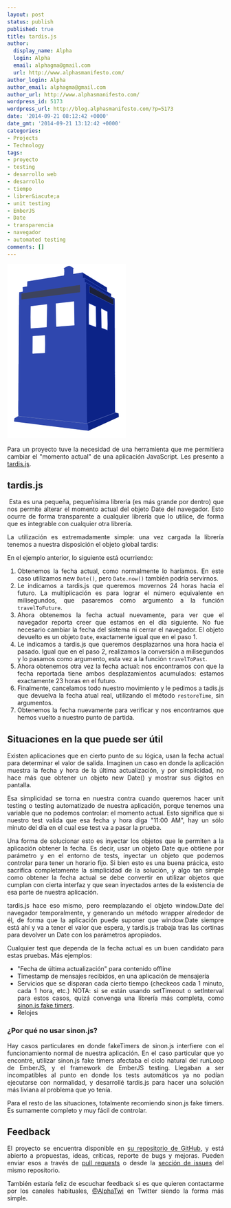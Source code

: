 ```yaml
---
layout: post
status: publish
published: true
title: tardis.js
author:
  display_name: Alpha
  login: Alpha
  email: alphagma@gmail.com
  url: http://www.alphasmanifesto.com/
author_login: Alpha
author_email: alphagma@gmail.com
author_url: http://www.alphasmanifesto.com/
wordpress_id: 5173
wordpress_url: http://blog.alphasmanifesto.com/?p=5173
date: '2014-09-21 08:12:42 +0000'
date_gmt: '2014-09-21 13:12:42 +0000'
categories:
- Projects
- Technology
tags:
- proyecto
- testing
- desarrollo web
- desarrollo
- tiempo
- librer&iacute;a
- unit testing
- EmberJS
- Date
- transparencia
- navegador
- automated testing
comments: []
---
```


![](/assets/tardisjs.png)

<p style="text-align: justify;">Para un proyecto&nbsp;tuve la necesidad de una herramienta que me permitiera cambiar el "momento actual" de una aplicaci&oacute;n JavaScript. Les presento a <a href="https://github.com/AlphaGit/tardis.js">tardis.js</a>.</p>
<p><!--more--></p>
<h2>tardis.js</h2>
<p style="text-align: justify;">&nbsp;Esta es una peque&ntilde;a, peque&ntilde;&iacute;sima librer&iacute;a (es m&aacute;s grande por dentro) que nos permite alterar el momento actual del objeto Date del navegador. Esto ocurre de forma transparente a cualquier librer&iacute;a que lo utilice, de forma que es integrable con cualquier otra librer&iacute;a.</p>
<p style="text-align: justify;">La utilizaci&oacute;n es extremadamente simple: una vez cargada la librer&iacute;a tenemos a nuestra disposici&oacute;n el objeto global tardis:</p>
<p><script src="https://gist.github.com/AlphaGit/75b49e6984164b7190db.js"></script></p>
<p style="text-align: justify;">En el ejemplo anterior, lo siguiente est&aacute; ocurriendo:</p>
<ol>
<li style="text-align: justify;">Obtenemos la fecha actual, como normalmente lo har&iacute;amos. En este caso utilizamos new <code>Date()</code>, pero <code>Date.now()</code> tambi&eacute;n podr&iacute;a servirnos.</li>
<li style="text-align: justify;">Le indicamos a tardis.js que queremos movernos 24 horas hacia&nbsp;el futuro. La multiplicaci&oacute;n es para lograr el n&uacute;mero equivalente en milisegundos, que pasaremos como argumento a la funci&oacute;n <code>travelToFuture</code>.</li>
<li style="text-align: justify;">Ahora obtenemos la fecha actual nuevamente, para ver que el navegador reporta creer que estamos en el d&iacute;a siguiente. No fue necesario cambiar la fecha del sistema ni cerrar el navegador. El objeto devuelto es un objeto <code>Date</code>, exactamente igual que en el paso 1.</li>
<li style="text-align: justify;">Le indicamos a tardis.js que queremos desplazarnos una hora hacia el pasado. Igual que en el paso 2, realizamos la conversi&oacute;n a milisegundos y lo pasamos como argumento, esta vez a la funci&oacute;n <code>travelToPast</code>.</li>
<li style="text-align: justify;">Ahora obtenemos otra vez la fecha actual: nos encontramos con que la fecha reportada tiene ambos desplazamientos acumulados: estamos exactamente 23 horas en el futuro.</li>
<li style="text-align: justify;">Finalmente, cancelamos todo nuestro movimiento y le pedimos a tadis.js que devuelva la fecha atual real, utilizando el m&eacute;todo <code>restoreTime</code>, sin argumentos.</li>
<li style="text-align: justify;">Obtenemos la fecha nuevamente para verificar y nos encontramos que hemos vuelto a nuestro punto de partida.</li>
</ol>
<h2>Situaciones en la que puede ser &uacute;til</h2>
<p style="text-align: justify;">Existen aplicaciones que en cierto punto de su l&oacute;gica, usan la fecha actual para determinar el valor de salida. Imaginen un caso en donde la aplicaci&oacute;n muestra la fecha y hora de la &uacute;ltima actualizaci&oacute;n, y por simplicidad, no hace m&aacute;s que obtener un objeto new Date() y mostrar sus d&iacute;gitos en pantalla.</p>
<p style="text-align: justify;">Esa simplicidad se torna en nuestra contra cuando queremos hacer unit testing o testing automatizado de nuestra aplicaci&oacute;n, porque tenemos una variable que no podemos controlar: el&nbsp;momento actual. Esto significa que si nuestro test valida que esa fecha y hora diga "11:00 AM", hay un s&oacute;lo minuto del d&iacute;a en el cual ese test va a pasar la prueba.</p>
<p style="text-align: justify;">Una forma de solucionar esto es inyectar los objetos que le permiten a la aplicaci&oacute;n obtener la fecha. Es decir, usar un objeto Date que obtiene por par&aacute;metro y en el entorno de tests, inyectar un objeto que podemos controlar para tener un horario fijo. Si bien esto es una buena pr&aacute;cica, esto sacrifica completamente la simplicidad de la soluci&oacute;n, y algo tan simple como obtener la fecha actual se debe convertir en utilizar objetos que cumplan con cierta interfaz y que sean inyectados antes de la existencia de esa parte de nuestra aplicaci&oacute;n.</p>
<p style="text-align: justify;">tardis.js hace eso mismo, pero reemplazando el objeto window.Date del navegador temporalmente, y generando un m&eacute;todo wrapper alrededor de &eacute;l, de forma que la aplicaci&oacute;n puede suponer que window.Date siempre est&aacute; ah&iacute; y va a tener el valor que espera, y tardis.js trabaja tras las cortinas para devolver un Date con los par&aacute;metros apropiados.</p>
<p style="text-align: justify;">Cualquier test que dependa de la fecha actual es un buen candidato para estas pruebas. M&aacute;s ejemplos:</p>
<ul>
<li style="text-align: justify;">"Fecha de &uacute;ltima actualizaci&oacute;n" para contenido offline</li>
<li style="text-align: justify;">Timestamp de mensajes recibidos, en una aplicaci&oacute;n de mensajer&iacute;a</li>
<li style="text-align: justify;">Servicios que se disparan cada cierto tiempo (checkeos cada 1 minuto, cada 1 hora, etc.) NOTA: si se est&aacute;n usando setTimeout o setInterval para estos casos, quiz&aacute; convenga una librer&iacute;a m&aacute;s completa, como <a href="http://sinonjs.org/docs/#clock">sinon.js fake timers</a>.</li>
<li style="text-align: justify;">Relojes</li>
</ul>
<h3>&iquest;Por qu&eacute; no usar sinon.js?</h3>
<p style="text-align: justify;">Hay casos particulares en donde fakeTimers de sinon.js interfiere con el funcionamiento normal de nuestra aplicaci&oacute;n. En el caso particular que yo encontr&eacute;, utilizar sinon.js fake timers afectaba el ciclo natural del runLoop de EmberJS, y el framework de EmberJS testing. Llegaban a ser incompatibles al punto en donde los tests autom&aacute;ticos ya no pod&iacute;an ejecutarse con normalidad, y desarroll&eacute; tardis.js para hacer una soluci&oacute;n m&aacute;s liviana al problema que yo ten&iacute;a.</p>
<p style="text-align: justify;">Para el resto de las situaciones, totalmente recomiendo sinon.js fake timers. Es sumamente completo y muy f&aacute;cil de controlar.</p>
<h2>Feedback</h2>
<p style="text-align: justify;">El proyecto se encuentra disponible en <a href="https://github.com/AlphaGit/tardis.js">su repositorio de GitHub</a>, y est&aacute; abierto a propuestas, ideas, cr&iacute;ticas, reporte de bugs y mejoras. Pueden enviar esos a trav&eacute;s de <a href="https://github.com/AlphaGit/tardis.js/pulls">pull requests</a> o desde la <a href="https://github.com/AlphaGit/tardis.js/issues">secci&oacute;n de issues</a> del mismo repositorio.</p>
<p style="text-align: justify;">Tambi&eacute;n estar&iacute;a feliz de escuchar feedback si es que quieren contactarme por los canales habituales, <a href="https://twitter.com/AlphaTwi">@AlphaTwi</a> en Twitter siendo la forma m&aacute;s simple.</p>

